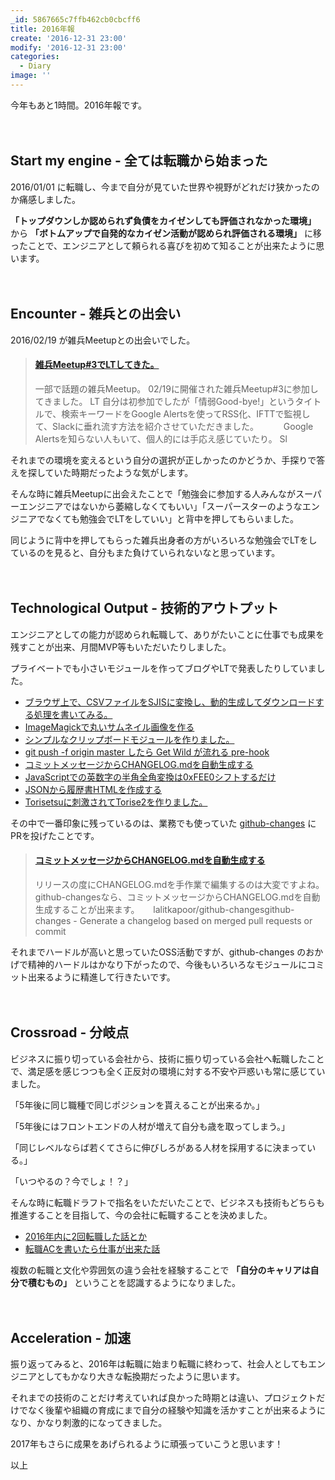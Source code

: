 ```yaml
---
_id: 5867665c7ffb462cb0cbcff6
title: 2016年報
create: '2016-12-31 23:00'
modify: '2016-12-31 23:00'
categories:
  - Diary
image: ''
---
```


今年もあと1時間。2016年報です。

<!-- more -->

　

## Start my engine - 全ては転職から始まった

2016/01/01 に転職し、今まで自分が見ていた世界や視野がどれだけ狭かったのか痛感しました。

**「トップダウンしか認められず負債をカイゼンしても評価されなかった環境」** から **「ボトムアップで自発的なカイゼン活動が認められ評価される環境」** に移ったことで、エンジニアとして頼られる喜びを初めて知ることが出来たように思います。

　

## Encounter - 雑兵との出会い

2016/02/19 が雑兵Meetupとの出会いでした。

<blockquote class="embedly-card" data-card-key="efc9713d77434ae8b88ef22dda0a91e8" data-card-controls="0" data-card-width="500" data-card-type="article" data-card-align="left"><h4><a href="https://blog.yug1224.com/archives/56ccf6111313b3af4163b3ce">雑兵Meetup#3でLTしてきた。</a></h4><p>一部で話題の雑兵Meetup。 02/19に開催された雑兵Meetup#3に参加してきました。 LT 自分は初参加でしたが「情弱Good-bye!」というタイトルで、検索キーワードをGoogle Alertsを使ってRSS化、IFTTで監視して、Slackに垂れ流す方法を紹介させていただきました。 　 　 Google Alertsを知らない人もいて、個人的には手応え感じていたり。 Sl</p></blockquote>
<script async src="//cdn.embedly.com/widgets/platform.js" charset="UTF-8"></script>

それまでの環境を変えるという自分の選択が正しかったのかどうか、手探りで答えを探していた時期だったような気がします。

そんな時に雑兵Meetupに出会えたことで「勉強会に参加する人みんながスーパーエンジニアではないから萎縮しなくてもいい」「スーパースターのようなエンジニアでなくても勉強会でLTをしていい」と背中を押してもらいました。

同じように背中を押してもらった雑兵出身者の方がいろいろな勉強会でLTをしているのを見ると、自分もまた負けていられないなと思っています。

　

## Technological Output - 技術的アウトプット

エンジニアとしての能力が認められ転職して、ありがたいことに仕事でも成果を残すことが出来、月間MVP等もいただいたりしました。

プライベートでも小さいモジュールを作ってブログやLTで発表したりしていました。

- [ブラウザ上で、CSVファイルをSJISに変換し、動的生成してダウンロードする処理を書いてみる。](https://blog.yug1224.com/archives/56af657fcb58fed505a00cac)
- [ImageMagickで丸いサムネイル画像を作る](https://blog.yug1224.com/archives/56c1bf87f6aa12cd2f95eaf3)
- [シンプルなクリップボードモジュールを作りました。](https://blog.yug1224.com/archives/573ca8152bd8030a75b7020d)
- [git push -f origin master したら Get Wild が流れる pre-hook](https://blog.yug1224.com/archives/5745c93c22d440fe91ebae3c)
- [コミットメッセージからCHANGELOG.mdを自動生成する](https://blog.yug1224.com/archives/57b7245bf95fb12307457b8c)
- [JavaScriptでの英数字の半角全角変換は0xFEE0シフトするだけ](https://blog.yug1224.com/archives/580e07c974d0d51807ee1295)
- [JSONから履歴書HTMLを作成する](https://blog.yug1224.com/archives/58502d7662813427ac5d60c8)
- [Torisetsuに刺激されてTorise2を作りました。](https://blog.yug1224.com/archives/5866865402123a27e4aa8623)

その中で一番印象に残っているのは、業務でも使っていた [github-changes](https://github.com/lalitkapoor/github-changes/) にPRを投げたことです。

<blockquote class="embedly-card" data-card-key="efc9713d77434ae8b88ef22dda0a91e8" data-card-controls="0" data-card-width="500" data-card-type="article" data-card-align="left"><h4><a href="https://blog.yug1224.com/archives/57b7245bf95fb12307457b8c">コミットメッセージからCHANGELOG.mdを自動生成する</a></h4><p>リリースの度にCHANGELOG.mdを手作業で編集するのは大変ですよね。 github-changesなら、コミットメッセージからCHANGELOG.mdを自動生成することが出来ます。 　 lalitkapoor/github-changesgithub-changes - Generate a changelog based on merged pull requests or commit</p></blockquote>
<script async src="//cdn.embedly.com/widgets/platform.js" charset="UTF-8"></script>

それまでハードルが高いと思っていたOSS活動ですが、github-changes のおかげで精神的ハードルはかなり下がったので、今後もいろいろなモジュールにコミット出来るように精進して行きたいです。

　

## Crossroad - 分岐点

ビジネスに振り切っている会社から、技術に振り切っている会社へ転職したことで、満足感を感じつつも全く正反対の環境に対する不安や戸惑いも常に感じていました。

「5年後に同じ職種で同じポジションを貰えることが出来るか。」

「5年後にはフロントエンドの人材が増えて自分も歳を取ってしまう。」

「同じレベルならば若くてさらに伸びしろがある人材を採用するに決まっている。」

「いつやるの？今でしょ！？」

そんな時に転職ドラフトで指名をいただいたことで、ビジネスも技術もどちらも推進することを目指して、今の会社に転職することを決めました。

- [2016年内に2回転職した話とか](https://blog.yug1224.com/archives/583ebdfdb5b42a135a9a608f)
- [転職ACを書いたら仕事が出来た話](https://blog.yug1224.com/archives/5859cefde5d7f635c671421b)

複数の転職と文化や雰囲気の違う会社を経験することで **「自分のキャリアは自分で積むもの」** ということを認識するようになりました。

　

## Acceleration - 加速

振り返ってみると、2016年は転職に始まり転職に終わって、社会人としてもエンジニアとしてもかなり大きな転換期だったように思います。

それまでの技術のことだけ考えていれば良かった時期とは違い、プロジェクトだけでなく後輩や組織の育成にまで自分の経験や知識を活かすことが出来るようになり、かなり刺激的になってきました。

2017年もさらに成果をあげられるように頑張っていこうと思います！

以上
